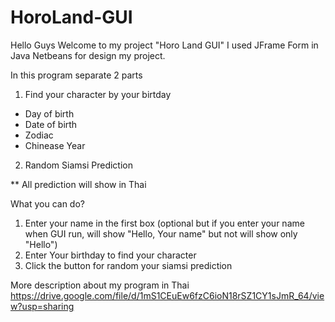 # HoroLand-GUI

Hello Guys
Welcome to my project "Horo Land GUI"
I used JFrame Form in Java Netbeans for design my project.

In this program separate 2 parts 
1. Find your character by your birtday 
  - Day of birth
  - Date of birth
  - Zodiac 
  - Chinease Year
2. Random Siamsi Prediction

** All prediction will show in Thai

What you can do?
1. Enter your name in the first box (optional but if you enter your name when GUI run, will show "Hello, Your name" but not will show only "Hello")
2. Enter Your birthday to find your character
3. Click the button for random your siamsi prediction

More description about my program in Thai
https://drive.google.com/file/d/1mS1CEuEw6fzC6ioN18rSZ1CY1sJmR_64/view?usp=sharing
